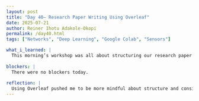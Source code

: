 ```yaml
---
layout: post
title: "Day 40– Research Paper Writing Using Overleaf"
date: 2025-07-21
author: Reiner Ihotu Adakole-Okopi
permalink: /day40.html
tags: ["Networks", "Deep Learning", "Google Colab", "Sensors"]

what_i_learned: |
  This morning’s workshop was all about structuring our research paper using Overleaf. I learned how to properly format sections like the abstract, introduction, methodology, and references using LaTeX, which is something I hadn’t used in-depth before. It helped me understand how formatting contributes to the overall clarity and professionalism of a research paper. After the workshop, I focused on writing the introduction section for our paper. It challenged me to clearly summarize our project, explain its relevance, and connect it to broader issues like community impact and environmental concerns.
  
blockers: |
  There were no blockers today. 
  
reflection: |
  Using Overleaf pushed me to be more mindful about structure and consistency. Writing the introduction also helped me better define our project’s goals and the importance of our work in addressing water contamination. I realized that strong research writing isn’t just about reporting result,it’s about telling a clear, logical story. It felt rewarding to see our work come together in a more formal format. Overall, today gave me more confidence in both my technical writing and collaborative research skills.
---
```

